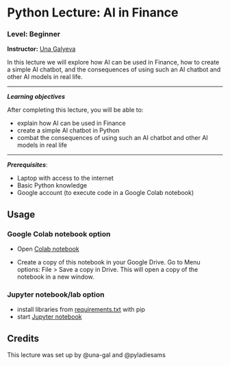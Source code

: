 # Python Lecture: AI in Finance
### Level: Beginner
**Instructor:** [Una Galyeva](https://www.linkedin.com/in/unagalyeva/)

In this lecture we will explore how AI can be used in Finance, how to create a simple AI chatbot, and the consequences of using such an AI chatbot and other AI models in real life.

---


***Learning objectives***

After completing this lecture, you will be able to:

* explain how AI can be used in Finance
* create a simple AI chatbot in Python
* combat the consequences of using such an AI chatbot and other AI models in real life


---


***Prerequisites***:
* Laptop with access to the internet
* Basic Python knowledge
* Google account (to execute code in a Google Colab notebook)

## Usage

### Google Colab notebook option

* Open [Colab notebook](link)

* Create a copy of this notebook in your Google Drive. Go to Menu options: File > Save a copy in Drive. This will open a copy of the notebook in a new window.

### Jupyter notebook/lab option

* install libraries from [requirements.txt](requirements.txt) with pip
* start [Jupyter notebook](link)

## Credits
This lecture was set up by @una-gal and @pyladiesams
